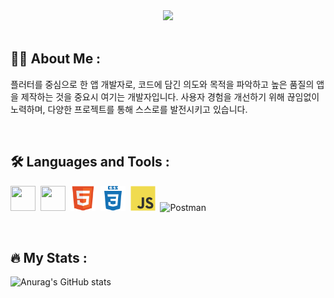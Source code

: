 <div id="header" align="center">
  <img src="https://media.giphy.com/media/M9gbBd9nbDrOTu1Mqx/giphy.gif" width="100"/>
  <div>
  <img src="https://komarev.com/ghpvc/?username=sungheeyoon&style=flat-square&color=blue" alt=""/>
</div>
</div>

## :man_technologist: About Me :

플러터를 중심으로 한 앱 개발자로, 코드에 담긴 의도와 목적을 파악하고 높은 품질의 앱을 제작하는 것을 중요시 여기는 개발자입니다. 사용자 경험을 개선하기 위해 끊임없이 노력하며, 다양한 프로젝트를 통해 스스로를 발전시키고 있습니다.

</br>

## :hammer_and_wrench: Languages and Tools :
<div>
 
  <img src="https://cdn.jsdelivr.net/gh/devicons/devicon@latest/icons/flutter/flutter-original.svg" width="40" height="40" />&nbsp;
  <img src="https://cdn.jsdelivr.net/gh/devicons/devicon@latest/icons/python/python-original-wordmark.svg" width="40" height="40" />&nbsp;
 <img src="https://github.com/devicons/devicon/blob/master/icons/html5/html5-original.svg" title="HTML5" alt="HTML" width="40" height="40"/>&nbsp;
 <img src="https://github.com/devicons/devicon/blob/master/icons/css3/css3-plain-wordmark.svg"  title="CSS3" alt="CSS" width="40" height="40"/>&nbsp;
 <img src="https://github.com/devicons/devicon/blob/master/icons/javascript/javascript-original.svg" title="JavaScript" alt="JavaScript" width="40" height="40"/>&nbsp;
 <img src="https://www.vectorlogo.zone/logos/getpostman/getpostman-icon.svg" title="Postman"  alt="Postman" width="40" height="40"/>&nbsp;
</div>
</br>

## :fire: My Stats :

![Anurag's GitHub stats](https://github-readme-stats.vercel.app/api?username=sungheeyoon&show_icons=true&theme=00000000)
